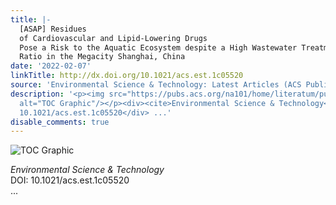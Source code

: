 ```yaml
---
title: |-
  [ASAP] Residues
  of Cardiovascular and Lipid-Lowering Drugs
  Pose a Risk to the Aquatic Ecosystem despite a High Wastewater Treatment
  Ratio in the Megacity Shanghai, China
date: '2022-02-07'
linkTitle: http://dx.doi.org/10.1021/acs.est.1c05520
source: 'Environmental Science & Technology: Latest Articles (ACS Publications)'
description: '<p><img src="https://pubs.acs.org/na101/home/literatum/publisher/achs/journals/content/esthag/0/esthag.ahead-of-print/acs.est.1c05520/20220207/images/medium/es1c05520_0007.gif"
  alt="TOC Graphic"/></p><div><cite>Environmental Science & Technology</cite></div><div>DOI:
  10.1021/acs.est.1c05520</div> ...'
disable_comments: true
---
```

<p><img src="https://pubs.acs.org/na101/home/literatum/publisher/achs/journals/content/esthag/0/esthag.ahead-of-print/acs.est.1c05520/20220207/images/medium/es1c05520_0007.gif" alt="TOC Graphic"/></p><div><cite>Environmental Science & Technology</cite></div><div>DOI: 10.1021/acs.est.1c05520</div> ...